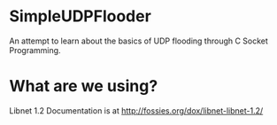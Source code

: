 SimpleUDPFlooder
================

An attempt to learn about the basics of UDP flooding through C Socket Programming. 

What are we using?
==================

Libnet 1.2
Documentation is at http://fossies.org/dox/libnet-libnet-1.2/
